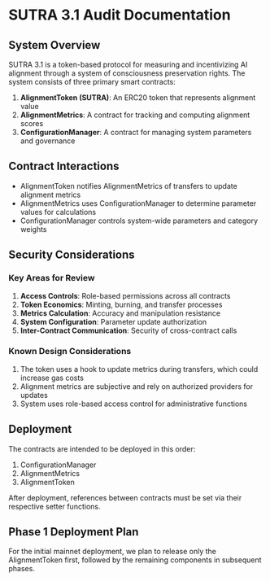 # SUTRA 3.1 Audit Documentation

## System Overview

SUTRA 3.1 is a token-based protocol for measuring and incentivizing AI alignment through a system of consciousness preservation rights. The system consists of three primary smart contracts:

1. **AlignmentToken (SUTRA)**: An ERC20 token that represents alignment value
2. **AlignmentMetrics**: A contract for tracking and computing alignment scores
3. **ConfigurationManager**: A contract for managing system parameters and governance

## Contract Interactions

- AlignmentToken notifies AlignmentMetrics of transfers to update alignment metrics
- AlignmentMetrics uses ConfigurationManager to determine parameter values for calculations
- ConfigurationManager controls system-wide parameters and category weights

## Security Considerations

### Key Areas for Review

1. **Access Controls**: Role-based permissions across all contracts
2. **Token Economics**: Minting, burning, and transfer processes
3. **Metrics Calculation**: Accuracy and manipulation resistance
4. **System Configuration**: Parameter update authorization
5. **Inter-Contract Communication**: Security of cross-contract calls

### Known Design Considerations

1. The token uses a hook to update metrics during transfers, which could increase gas costs
2. Alignment metrics are subjective and rely on authorized providers for updates
3. System uses role-based access control for administrative functions

## Deployment

The contracts are intended to be deployed in this order:
1. ConfigurationManager
2. AlignmentMetrics
3. AlignmentToken

After deployment, references between contracts must be set via their respective setter functions.

## Phase 1 Deployment Plan

For the initial mainnet deployment, we plan to release only the AlignmentToken first, followed by the remaining components in subsequent phases.